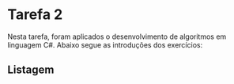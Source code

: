 
# Tarefa 2

Nesta tarefa, foram aplicados o desenvolvimento de algoritmos em linguagem C#. Abaixo segue as introduções dos exercícios:

## Listagem

